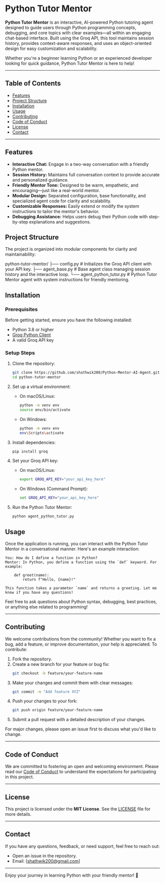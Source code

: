 # Python Tutor Mentor

**Python Tutor Mentor** is an interactive, AI-powered Python tutoring agent designed to guide users through Python programming concepts, debugging, and core topics with clear examples—all within an engaging chat-based interface. Built using the Groq API, this tool maintains session history, provides context-aware responses, and uses an object-oriented design for easy customization and scalability.

Whether you're a beginner learning Python or an experienced developer looking for quick guidance, Python Tutor Mentor is here to help!

---

## Table of Contents

- [Features](#features)
- [Project Structure](#project-structure)
- [Installation](#installation)
- [Usage](#usage)
- [Contributing](#contributing)
- [Code of Conduct](#code-of-conduct)
- [License](#license)
- [Contact](#contact)

---

## Features

- **Interactive Chat:** Engage in a two-way conversation with a friendly Python mentor.
- **Session History:** Maintains full conversation context to provide accurate and personalized guidance.
- **Friendly Mentor Tone:** Designed to be warm, empathetic, and encouraging—just like a real-world mentor.
- **Modular Design:** Separated configuration, base functionality, and specialized agent code for clarity and scalability.
- **Customizable Responses:** Easily extend or modify the system instructions to tailor the mentor's behavior.
- **Debugging Assistance:** Helps users debug their Python code with step-by-step explanations and suggestions.


## Project Structure

The project is organized into modular components for clarity and maintainability:


python-tutor-mentor/
├── config.py               # Initializes the Groq API client with your API key.
├── agent_base.py           # Base agent class managing session history and the interactive loop.
└── agent_python_tutor.py   # Python Tutor Mentor agent with system instructions for friendly mentoring.



## Installation

### Prerequisites

Before getting started, ensure you have the following installed:

- Python 3.8 or higher
- [Groq Python Client](https://pypi.org/project/groq/)
- A valid Groq API key

### Setup Steps

1. Clone the repository:
   ```bash
   git clone https://github.com/shathwik200/Python-Mentor-AI-Agent.git
   cd python-tutor-mentor
   ```

2. Set up a virtual environment:
   - On macOS/Linux:
     ```bash
     python -m venv env
     source env/bin/activate
     ```
   - On Windows:
     ```bash
     python -m venv env
     env\Scripts\activate
     ```

3. Install dependencies:
   ```bash
   pip install groq
   ```

4. Set your Groq API key:
   - On macOS/Linux:
     ```bash
     export GROQ_API_KEY="your_api_key_here"
     ```
   - On Windows (Command Prompt):
     ```cmd
     set GROQ_API_KEY="your_api_key_here"
     ```

5. Run the Python Tutor Mentor:
   ```bash
   python agent_python_tutor.py
   ```


## Usage

Once the application is running, you can interact with the Python Tutor Mentor in a conversational manner. Here's an example interaction:

```plaintext
You: How do I define a function in Python?
Mentor: In Python, you define a function using the `def` keyword. For example:

    def greet(name):
        return f"Hello, {name}!"

This function takes a parameter `name` and returns a greeting. Let me know if you have any questions!
```

Feel free to ask questions about Python syntax, debugging, best practices, or anything else related to programming!

---

## Contributing

We welcome contributions from the community! Whether you want to fix a bug, add a feature, or improve documentation, your help is appreciated. To contribute:

1. Fork the repository.
2. Create a new branch for your feature or bug fix:
   ```bash
   git checkout -b feature/your-feature-name
   ```
3. Make your changes and commit them with clear messages:
   ```bash
   git commit -m "Add feature XYZ"
   ```
4. Push your changes to your fork:
   ```bash
   git push origin feature/your-feature-name
   ```
5. Submit a pull request with a detailed description of your changes.

For major changes, please open an issue first to discuss what you'd like to change.

---

## Code of Conduct

We are committed to fostering an open and welcoming environment. Please read our [Code of Conduct](CODE_OF_CONDUCT.md) to understand the expectations for participating in this project.

---

## License

This project is licensed under the **MIT License**. See the [LICENSE](LICENSE) file for more details.

---

## Contact

If you have any questions, feedback, or need support, feel free to reach out:

- Open an issue in the repository.
- Email: [shathwik200@gmail.com]

---

Enjoy your journey in learning Python with your friendly mentor! 🚀
